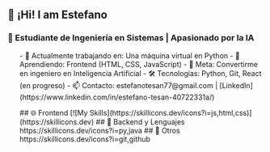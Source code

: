 ## 👋 ¡Hi! I am Estefano
### 🧠 Estudiante de Ingeniería en Sistemas | Apasionado por la IA
<ul>
- 🔭 Actualmente trabajando en: Una máquina virtual en Python
- 🌱 Aprendiendo: Frontend (HTML, CSS, JavaScript)
- 🤖 Meta: Convertirme en ingeniero en Inteligencia Artificial
- 🛠️ Tecnologías: Python, Git, React (en progreso)
- 📫 Contacto: estefanotesan77@gmail.com | [LinkedIn](https://www.linkedin.com/in/estefano-tesan-40722331a/)
</ul>
<ul>
  ## 🌐 Frontend
[![My Skills](https://skillicons.dev/icons?i=js,html,css)](https://skillicons.dev)
## 🧠 Backend y Lenguajes
https://skillicons.dev/icons?i=py,java
## 🔧 Otros
https://skillicons.dev/icons?i=git,github
</ul>

